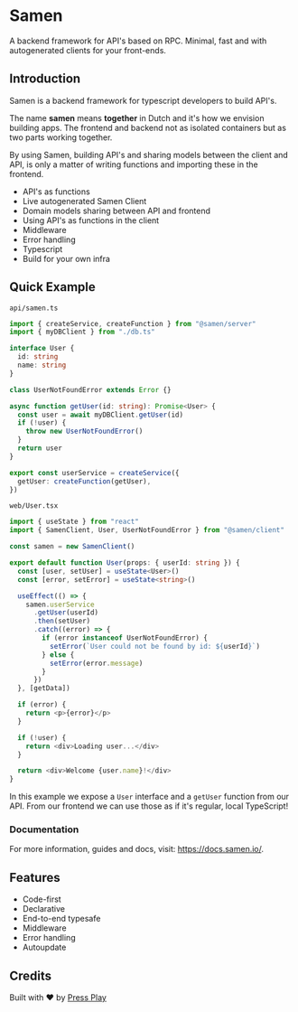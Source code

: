 # Samen

A backend framework for API's based on RPC. Minimal, fast and with autogenerated clients for your front-ends.

## Introduction

Samen is a backend framework for typescript developers to build API's.

The name **samen** means **together** in Dutch and it's how we envision building apps. The frontend and backend not as isolated containers but as two parts working together.

By using Samen, building API's and sharing models between the client and API, is only a matter of writing functions and importing these in the frontend.

- API's as functions
- Live autogenerated Samen Client
- Domain models sharing between API and frontend
- Using API's as functions in the client
- Middleware
- Error handling
- Typescript
- Build for your own infra

## Quick Example

`api/samen.ts`

```ts
import { createService, createFunction } from "@samen/server"
import { myDBClient } from "./db.ts"

interface User {
  id: string
  name: string
}

class UserNotFoundError extends Error {}

async function getUser(id: string): Promise<User> {
  const user = await myDBClient.getUser(id)
  if (!user) {
    throw new UserNotFoundError()
  }
  return user
}

export const userService = createService({
  getUser: createFunction(getUser),
})
```

`web/User.tsx`

```ts
import { useState } from "react"
import { SamenClient, User, UserNotFoundError } from "@samen/client"

const samen = new SamenClient()

export default function User(props: { userId: string }) {
  const [user, setUser] = useState<User>()
  const [error, setError] = useState<string>()

  useEffect(() => {
    samen.userService
      .getUser(userId)
      .then(setUser)
      .catch((error) => {
        if (error instanceof UserNotFoundError) {
          setError(`User could not be found by id: ${userId}`)
        } else {
          setError(error.message)
        }
      })
  }, [getData])

  if (error) {
    return <p>{error}</p>
  }

  if (!user) {
    return <div>Loading user...</div>
  }

  return <div>Welcome {user.name}!</div>
}
```

In this example we expose a `User` interface and a `getUser` function from our API. From our frontend we can use those as if it's regular, local TypeScript!

### Documentation

For more information, guides and docs, visit: https://docs.samen.io/.

## Features

- Code-first
- Declarative
- End-to-end typesafe
- Middleware
- Error handling
- Autoupdate

## Credits

Built with ♥️ by [Press Play](https://pressplay.dev)
